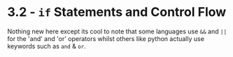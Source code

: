 # 3.2 - `if` Statements and Control Flow

Nothing new here except its cool to note that some languages use `&&` and `||` for the 'and' and 'or' operators whilst others like python actually use keywords such as `and` & `or`.
